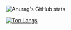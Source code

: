 <p>

![Anurag's GitHub stats](https://github-readme-stats.vercel.app/api?username=jieff&show_icons=true&theme=tokyonight)

[![Top Langs](https://github-readme-stats.vercel.app/api/top-langs/?username=jieff&layout=compact&show_icons=true&theme=tokyonight)](https://github.com/jieff/github-readme-stats)

</p>

